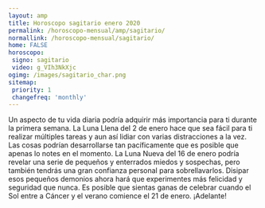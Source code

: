 ```yaml
---
layout: amp
title: Horoscopo sagitario enero 2020 
permalink: /horoscopo-mensual/amp/sagitario/
normallink: /horoscopo-mensual/sagitario/
home: FALSE
horoscopo:
 signo: sagitario
 video: g_VIh3NkXjc
ogimg: /images/sagitario_char.png
sitemap:
 priority: 1
 changefreq: 'monthly'
---
```



Un aspecto de tu vida diaria podría adquirir más importancia para ti durante la primera semana. La Luna Llena del 2 de enero hace que sea fácil para ti realizar múltiples tareas y aun así lidiar con varias distracciones a la vez. Las cosas podrían desarrollarse tan pacíficamente que es posible que apenas lo notes en el momento. La Luna Nueva del 16 de enero podría revelar una serie de pequeños y enterrados miedos y sospechas, pero también tendrás una gran confianza personal para sobrellavarlos. Disipar esos pequeños demonios ahora hará que experimentes más felicidad y seguridad que nunca. Es posible que sientas ganas de celebrar cuando el Sol entre a Cáncer y el verano comience el 21 de enero. ¡Adelante!